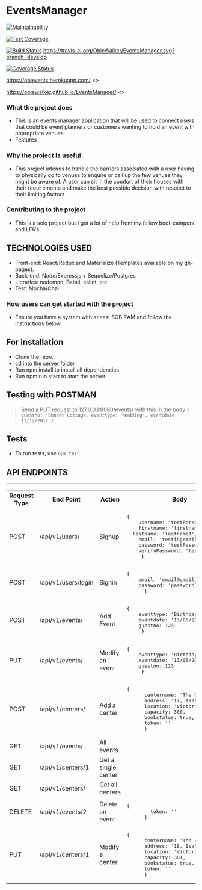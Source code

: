 # EventsManager
[![Maintainability](https://api.codeclimate.com/v1/badges/215078ce2fd0ee631fc5/maintainability)](https://codeclimate.com/github/ObieWalker/EventsManager/maintainability)

[![Test Coverage](https://api.codeclimate.com/v1/badges/215078ce2fd0ee631fc5/test_coverage)](https://codeclimate.com/github/ObieWalker/EventsManager/test_coverage)

[![Build Status](https://travis-ci.org/ObieWalker/EventsManager.svg?branch=ft-api-v2)](https://travis-ci.org/ObieWalker/EventsManager)
https://travis-ci.org/ObieWalker/EventsManager.svg?branch=develop

[![Coverage Status](https://coveralls.io/repos/github/ObieWalker/EventsManager/badge.svg?branch=develop)](https://coveralls.io/github/ObieWalker/EventsManager?branch=develop)

https://obievents.herokuapp.com/ <<Herokuuu>>

https://obiewalker.github.io/EventsManager/  <<gh-pages>>

### What the project does
  - This is an events manager application that will be used to connect users that could be event planners or customers wanting to hold an event with appropriate venues.
  - Features

### Why the project is useful
  - This project intends to handle the barriers associated with a user having to physically go to venues to enquire or call up the few venues  they might be aware of. A user can sit in the comfort of their houses with their requirements and make the best possible decision with respect to their limiting factors. 


### Contributing to the project
  - This is a solo project but I got a lot of help from my fellow boot-campers and LFA's.

## TECHNOLOGIES USED

  * Front-end: React/Redux and Materialize (Templates available on my gh-pages).
  * Back-end: Node/Expressjs + Sequelize/Postgres
  * Libraries: nodemon, Babel, eslint, etc.
  * Test: Mocha/Chai

### How users can get started with the project
  - Ensure you have a system with atleast 8GB RAM and follow the instructions below

## For installation
* Clone the repo.
* cd into the server folder
* Run npm install to install all dependencies
* Run npm run start to start the server

## Testing with POSTMAN
> Send a PUT request to 127.0.0.1:8080/events/ with this in the body `{
  guestno: 'Sunset Cottage,
  eventtype: 'Wedding',
  eventdate: 12/12/2017
}`

## Tests
  - To run tests, use `npm test`

## API ENDPOINTS
<hr>
<table>
  <tr>
      <th>Request Type</th>
      <th>End Point</th>
      <th>Action</th>
      <th>Body</th>
  </tr>
     <tr>
      <td>POST</td>
      <td>/api/v1/users/</td>
      <td>Signup</td>
      <td>
	<pre>{
	username: 'testPerson'
	firstname: 'firstname1',
  lastname: 'lastname1',
	email: 'testingemail@gmail.com',
	password: 'testPassword',
	verifyPassword: 'testPassword'
     }</pre>
     </td>
  </tr>
    </tr>
     <tr>
      <td>POST</td>
      <td>/api/v1/users/login</td>
      <td>Signin</td>
      <td>
	<pre>{
	email: 'email@gmail.com'
	password: 'password1',
      }</pre>
      </td>
  </tr>
  <tr>
      <td>POST</td>
      <td>/api/v1/events/</td>
      <td>Add Event</td>
      <td>
      <pre>{
	eventtype: 'Birthday',
	eventdate: '13/06/2018',
	guestno: 123
     }</pre>
     </td>
  </tr>  
  <tr>
      <td>PUT</td>
      <td>/api/v1/events/<eventId> </td>
      <td>Modify an event</td>
      <td>
      <pre>{
	eventtype: 'Birthday',
	eventdate: '13/06/2017',
	guestno: 123
     }</pre>
     </td>
  </tr>
  <tr>
      <td>POST</td>
      <td>/api/v1/centers/</td>
      <td>Add a center</td>
      <td>
      <pre>{
      centername: 'The Coitus Club',
      address: '17, Isaleko',
      location: 'Victoria Island',
      capacity: 300,
      bookstatus: true,
      token: '<token from login>'
      }</pre>
      </td>
  </tr>

  <tr>
      <td>GET</td>
      <td>/api/v1/events/</td>
      <td>All events</td>
      <td></td>
  </tr>
    <tr>
      <td>GET</td>
      <td>/api/v1/centers/1<centerId></td>
      <td>Get a single center</td>
      <td></td>
  </tr>
   
  <tr>
      <td>GET</td>
      <td>/api/v1/centers/</td>
      <td>Get all centers</td>
      <td></td>
  </tr>
  <tr>
      <td>DELETE</td>
      <td>/api/v1/events/2<eventId></td>
      <td>Delete an event</td>
      <td>
      <pre>{
	    token: '<your token from login>'
      }</pre> 
      </td>
  </tr>

   <tr>
      <td>PUT</td>
      <td>/api/v1/centers/1<centerId></td>
      <td>Modify a center</td>
      <td>
      <pre>{
      centername: 'The Virgin Club',
      address: '18, Isaleko',
      location: 'Victoria Island',
      capacity: 301,
      bookstatus: true,
      token: '<token from login>'
      }</pre>
      </td>
  </tr>
</table>